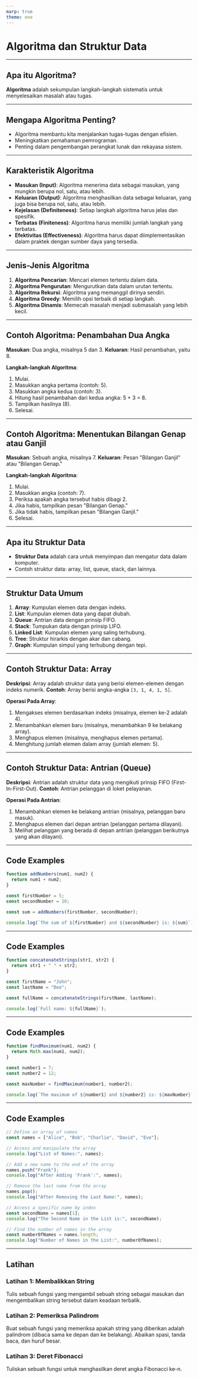 ```yaml
---
marp: true
theme: one
---
```


# Algoritma dan Struktur Data

---

## Apa itu Algoritma?

**Algoritma** adalah sekumpulan langkah-langkah sistematis untuk menyelesaikan masalah atau tugas.

---

## Mengapa Algoritma Penting?

- Algoritma membantu kita menjalankan tugas-tugas dengan efisien.
- Meningkatkan pemahaman pemrograman.
- Penting dalam pengembangan perangkat lunak dan rekayasa sistem.

---

## Karakteristik Algoritma

- **Masukan (Input)**: Algoritma menerima data sebagai masukan, yang mungkin berupa nol, satu, atau lebih.
- **Keluaran (Output)**: Algoritma menghasilkan data sebagai keluaran, yang juga bisa berupa nol, satu, atau lebih.
- **Kejelasan (Definiteness)**: Setiap langkah algoritma harus jelas dan spesifik.
- **Terbatas (Finiteness)**: Algoritma harus memiliki jumlah langkah yang terbatas.
- **Efektivitas (Effectiveness)**: Algoritma harus dapat diimplementasikan dalam praktek dengan sumber daya yang tersedia.

---

## Jenis-Jenis Algoritma

1. **Algoritma Pencarian**: Mencari elemen tertentu dalam data.
2. **Algoritma Pengurutan**: Mengurutkan data dalam urutan tertentu.
3. **Algoritma Rekursi**: Algoritma yang memanggil dirinya sendiri.
4. **Algoritma Greedy**: Memilih opsi terbaik di setiap langkah.
5. **Algoritma Dinamis**: Memecah masalah menjadi submasalah yang lebih kecil.

---

## Contoh Algoritma: Penambahan Dua Angka

**Masukan**: Dua angka, misalnya 5 dan 3.
**Keluaran**: Hasil penambahan, yaitu 8.

**Langkah-langkah Algoritma**:

1.  Mulai.
2.  Masukkan angka pertama (contoh: 5).
3.  Masukkan angka kedua (contoh: 3).
4.  Hitung hasil penambahan dari kedua angka: 5 + 3 = 8.
5.  Tampilkan hasilnya (8).
6.  Selesai.

---

## Contoh Algoritma: Menentukan Bilangan Genap atau Ganjil

**Masukan**: Sebuah angka, misalnya 7.
**Keluaran**: Pesan "Bilangan Ganjil" atau "Bilangan Genap."

**Langkah-langkah Algoritma**:

1. Mulai.
2. Masukkan angka (contoh: 7).
3. Periksa apakah angka tersebut habis dibagi 2.
4. Jika habis, tampilkan pesan "Bilangan Genap."
5. Jika tidak habis, tampilkan pesan "Bilangan Ganjil."
6. Selesai.

---

## Apa itu Struktur Data

- **Struktur Data** adalah cara untuk menyimpan dan mengatur data dalam komputer.
- Contoh struktur data: array, list, queue, stack, dan lainnya.

---

## Struktur Data Umum

1. **Array**: Kumpulan elemen data dengan indeks.
2. **List**: Kumpulan elemen data yang dapat diubah.
3. **Queue**: Antrian data dengan prinsip FIFO.
4. **Stack**: Tumpukan data dengan prinsip LIFO.
5. **Linked List**: Kumpulan elemen yang saling terhubung.
6. **Tree**: Struktur hirarkis dengan akar dan cabang.
7. **Graph**: Kumpulan simpul yang terhubung dengan tepi.

---

## Contoh Struktur Data: Array

**Deskripsi**: Array adalah struktur data yang berisi elemen-elemen dengan indeks numerik.
**Contoh**: Array berisi angka-angka `[3, 1, 4, 1, 5]`.

**Operasi Pada Array**:

1. Mengakses elemen berdasarkan indeks (misalnya, elemen ke-2 adalah 4).
2. Menambahkan elemen baru (misalnya, menambahkan 9 ke belakang array).
3. Menghapus elemen (misalnya, menghapus elemen pertama).
4. Menghitung jumlah elemen dalam array (jumlah elemen: 5).

---

## Contoh Struktur Data: Antrian (Queue)

**Deskripsi**: Antrian adalah struktur data yang mengikuti prinsip FIFO (First-In-First-Out).
**Contoh**: Antrian pelanggan di loket pelayanan.

**Operasi Pada Antrian**:

1. Menambahkan elemen ke belakang antrian (misalnya, pelanggan baru masuk).
2. Menghapus elemen dari depan antrian (pelanggan pertama dilayani).
3. Melihat pelanggan yang berada di depan antrian (pelanggan berikutnya yang akan dilayani).

---

## Code Examples

```javascript
function addNumbers(num1, num2) {
  return num1 + num2;
}

const firstNumber = 5;
const secondNumber = 10;

const sum = addNumbers(firstNumber, secondNumber);

console.log(`The sum of ${firstNumber} and ${secondNumber} is: ${sum}`);
```

---

## Code Examples

```javascript
function concatenateStrings(str1, str2) {
  return str1 + " " + str2;
}

const firstName = "John";
const lastName = "Doe";

const fullName = concatenateStrings(firstName, lastName);

console.log(`Full name: ${fullName}`);
```

---

## Code Examples

```javascript
function findMaximum(num1, num2) {
  return Math.max(num1, num2);
}

const number1 = 7;
const number2 = 12;

const maxNumber = findMaximum(number1, number2);

console.log(`The maximum of ${number1} and ${number2} is: ${maxNumber}`);
```

---

## Code Examples

```javascript
// Define an array of names
const names = ["Alice", "Bob", "Charlie", "David", "Eve"];

// Access and manipulate the array
console.log("List of Names:", names);

// Add a new name to the end of the array
names.push("Frank");
console.log("After Adding 'Frank':", names);

// Remove the last name from the array
names.pop();
console.log("After Removing the Last Name:", names);

// Access a specific name by index
const secondName = names[1];
console.log("The Second Name in the List is:", secondName);

// Find the number of names in the array
const numberOfNames = names.length;
console.log("Number of Names in the List:", numberOfNames);
```

---

## Latihan

### Latihan 1: Membalikkan String

Tulis sebuah fungsi yang mengambil sebuah string sebagai masukan dan mengembalikan string tersebut dalam keadaan terbalik.

### Latihan 2: Pemeriksa Palindrom

Buat sebuah fungsi yang memeriksa apakah string yang diberikan adalah palindrom (dibaca sama ke depan dan ke belakang). Abaikan spasi, tanda baca, dan huruf besar.

### Latihan 3: Deret Fibonacci

Tuliskan sebuah fungsi untuk menghasilkan deret angka Fibonacci ke-n.
